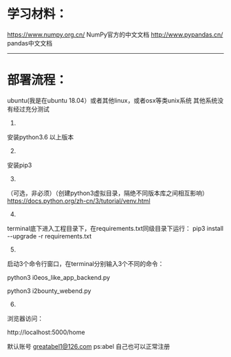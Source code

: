 # 学习材料：

https://www.numpy.org.cn/
NumPy官方的中文文档
http://www.pypandas.cn/
pandas中文文档


--------------------------------------------------------

# 部署流程：

ubuntu(我是在ubuntu 18.04）或者其他linux，或者osx等类unix系统
其他系统没有经过充分测试

1.
安装python3.6 以上版本

2. 
安装pip3 

3.
（可选，非必须）（创建python3虚拟目录，隔绝不同版本库之间相互影响）
https://docs.python.org/zh-cn/3/tutorial/venv.html


4.
terminal底下进入工程目录下，在requirements.txt同级目录下运行：
pip3 install --upgrade -r requirements.txt


5.
启动3个命令行窗口，在terminal分别输入3个不同的命令：

python3 i0eos_like_app_backend.py

python3 i2bounty_webend.py


6.
浏览器访问：

http://localhost:5000/home

默认账号 greatabel1@126.com ps:abel
自己也可以正常注册


